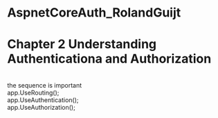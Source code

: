 # AspnetCoreAuth_RolandGuijt
# Chapter 2 Understanding Authenticationa and Authorization
<br /> the sequence is important
<br />app.UseRouting();
<br />app.UseAuthentication();
<br />app.UseAuthorization();

